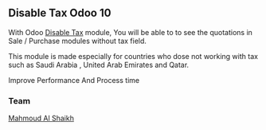 Disable Tax Odoo 10
--------------------

With Odoo <a href="http://arodoo.com/blog/ar-odoo-articles-1/post/disable-tax-from-sales-purchase-and-accounting-modules-2">Disable Tax</a> module,
You will be able to to see the quotations in Sale / Purchase modules without tax field.

This module is made especially for countries who dose not working with tax such as 
Saudi Arabia , United Arab Emirates and Qatar.


Improve Performance And Process time

### Team

<a href="https://github.com/sekawe">Mahmoud Al Shaikh</a>